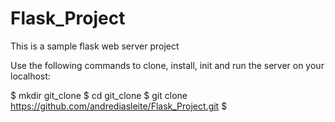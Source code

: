 # Flask_Project
This is a sample flask web server project

Use the following commands to clone, install, init and run the server on your localhost:

$ mkdir git_clone
$ cd git_clone
$ git clone https://github.com/andrediasleite/Flask_Project.git
$ 
